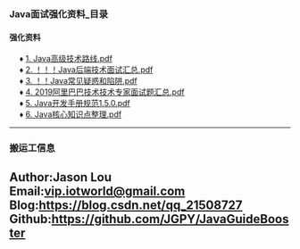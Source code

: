 ### <a name="4">Java面试强化资料_目录</a>

#### <a name="41">强化资料</a>
&ensp;&ensp; ♦ <a name="411">[1. Java高级技术路线.pdf](./data/books/面试强化资料/Java高级技术路线.pdf)</a> <br>
&ensp;&ensp; ♦ <a name="412">[2. ！！！Java后端技术面试汇总.pdf](./data/books/面试强化资料/Java后端技术面试汇总-20190301.pdf)</a> <br>
&ensp;&ensp; ♦ <a name="413">[3. ！！Java常见疑惑和陷阱.pdf](./data/books/面试强化资料/Java常见疑惑和陷阱.pdf)</a> <br>
&ensp;&ensp; ♦ <a name="414">[4. 2019阿里巴巴技术技术专家面试题汇总.pdf](./data/books/面试强化资料/2019阿里巴巴技术技术专家面试题汇总1559554113.pdf)</a> <br>
&ensp;&ensp; ♦ <a name="415">[5. Java开发手册规范1.5.0.pdf](./data/books/面试强化资料/Java开发手册规范1.5.0.pdf)</a> <br>
&ensp;&ensp; ♦ <a name="416">[6. Java核心知识点整理.pdf](data/books/面试强化资料/Java核心知识点整理.pdf)</a> <br>

---
### 搬运工信息
Author:Jason Lou <br>
Email:vip.iotworld@gmail.com <br>
Blog:https://blog.csdn.net/qq_21508727 <br>
Github:https://github.com/JGPY/JavaGuideBooster <br>
---